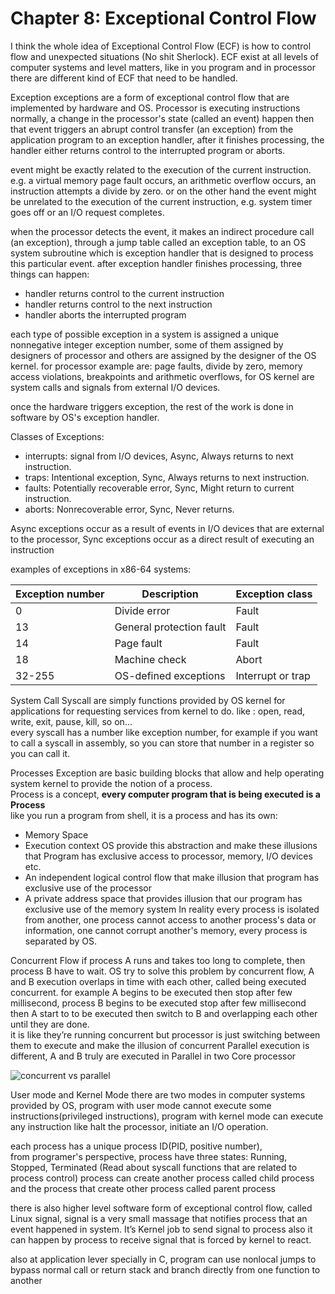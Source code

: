 # Chapter 8: Exceptional Control Flow

I think the whole idea of Exceptional Control Flow (ECF) is how to control flow and unexpected situations (No shit Sherlock). ECF exist at all levels of computer systems and level matters, like in you program and in processor there are different kind of ECF that need to be handled.

Exception
exceptions are a form of exceptional control flow that are implemented by hardware and OS.
Processor is executing instructions normally, a change in the processor's state (called an event) happen then that event triggers an abrupt control transfer (an exception) from the application program to an exception handler, after it finishes processing, the handler either returns control to the interrupted program or aborts.

event might be exactly related to the execution of the current instruction. e.g. a virtual memory page fault occurs, an arithmetic overflow occurs, an instruction attempts a divide by zero. or on the other hand the event might be unrelated to the execution of the current instruction, e.g. system timer goes off or an I/O request completes.

when the processor detects the event, it makes an indirect procedure call (an exception), through a jump table called an exception table, to an OS system subroutine which is exception handler that is designed to process this particular event. after exception handler finishes processing, three things can happen:
- handler returns control to the current instruction 
- handler returns control to the next instruction
- handler aborts the interrupted program

each type of possible exception in a system is assigned a unique nonnegative integer exception number, some of them assigned by designers of processor and others are assigned by the designer of the OS kernel.
for processor example are: page faults, divide by zero, memory access violations, breakpoints and arithmetic overflows, for OS kernel are system calls and signals from external I/O devices.

once the hardware triggers exception, the rest of the work is done in software by OS's exception handler.

Classes of Exceptions:
- interrupts: signal from I/O devices, Async,  Always returns to next instruction.
- traps: Intentional exception, Sync, Always returns to next instruction.
- faults: Potentially recoverable error, Sync, Might return to current instruction.
- aborts: Nonrecoverable error, Sync, Never returns.

Async exceptions occur as a result of events in I/O devices that are external to the processor, Sync exceptions occur as a direct result of executing an instruction

examples of exceptions in x86-64 systems:

| Exception number | Description              | Exception class   |
| ---------------- | ------------------------ | ----------------- |
| 0                | Divide error             | Fault             |
| 13               | General protection fault | Fault             |
| 14               | Page fault               | Fault             |
| 18               | Machine check            | Abort             |
| 32-255           | OS-defined exceptions    | Interrupt or trap |

System Call
Syscall are simply functions provided by OS kernel for applications for requesting services from kernel to do. like : open, read, write, exit, pause, kill, so on...  
every syscall has a number like exception number, for example if you want to call a syscall in assembly, so you can store that number in a register so you can call it.

Processes
Exception are basic building blocks that allow and help operating system kernel to provide the notion of a process.  
Process is a concept, **every computer program that is being executed is a Process**  
like you run a program from shell, it is a process and has its own:
- Memory Space
- Execution context
OS provide this abstraction and make these illusions that Program has exclusive access to processor, memory, I/O devices etc.
- An independent logical control flow that make illusion that program has exclusive use of the processor
- A private address space that provides illusion that our program has exclusive use of the memory system
In reality every process is isolated from another, one process cannot access to another process's data or information, one cannot corrupt another's memory, every process is separated by OS.


Concurrent Flow 
if process A runs and takes too long to complete, then process B have to wait.
OS try to solve this problem by concurrent flow, A and B execution overlaps in time with each other, called being executed concurrent. for example A begins to be executed then stop after few millisecond, process B begins to be executed stop after few millisecond then A start to to be executed then switch to B and overlapping each other until they are done.  
it is like they’re running concurrent but processor is just switching between them to execute and make the illusion of concurrent
Parallel execution is different, A and B truly are executed in Parallel in two Core processor


![concurrent vs parallel](ZktFr.png)


User mode and Kernel Mode
there are two modes in computer systems provided by OS, program with user mode cannot execute some instructions(privileged instructions), program with kernel mode can execute any instruction like halt the processor, initiate an I/O operation.


each process has a unique process ID(PID, positive number),  
from programer's perspective, process have three states: Running, Stopped, Terminated
(Read about syscall functions that are related to process control)
process can create another process called child process and the process that create other process called parent process

there is also higher level software form of exceptional control flow, called Linux signal,  signal is a very small massage that notifies process that an event happened in system. It’s Kernel job to send signal to process also it can happen by process to receive signal that is forced by kernel to react.

also at application lever specially in C, program can use nonlocal jumps to bypass normal call or return stack and branch directly from one function to another
